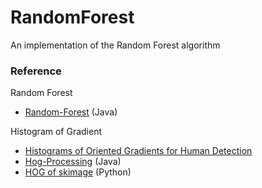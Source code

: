 RandomForest
============

An implementation of the Random Forest algorithm

### Reference
Random Forest
* [Random-Forest](https://github.com/ironmanMA/Random-Forest) (Java)  

Histogram of Gradient
* [Histograms of Oriented Gradients for Human Detection](http://lear.inrialpes.fr/people/triggs/pubs/Dalal-cvpr05.pdf)
* [Hog-Processing](http://hogprocessing.altervista.org/) (Java)
* [HOG of skimage](http://scikit-image.org/docs/dev/auto_examples/plot_hog.html) (Python)  

